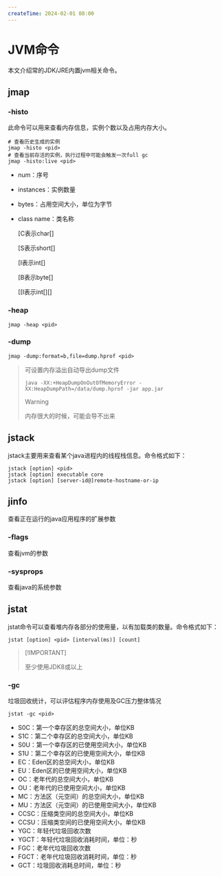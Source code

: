 ```yaml
---
createTime: 2024-02-01 08:00
---
```




# JVM命令

<ArticleInfo/>
本文介绍常的JDK/JRE内置jvm相关命令。

## jmap

### -histo

此命令可以用来查看内存信息，实例个数以及占用内存大小。

```shell
# 查看历史生成的实例
jmap -histo <pid>
# 查看当前存活的实例，执行过程中可能会触发一次full gc
jmap -histo:live <pid>
```

- num：序号

- instances：实例数量

- bytes：占用空间大小，单位为字节

- class name：类名称

  [C表示char[]

  [S表示short[]

  [I表示int[]

  [B表示byte[]

  [[I表示int\[][]

### -heap

```shell
jmap -heap <pid>
```

### -dump

```shell
jmap -dump:format=b,file=dump.hprof <pid>
```

> 可设置内存溢出自动导出dump文件
>
> ```shell
> java -XX:+HeapDumpOnOutOfMemoryError -XX:HeapDumpPath=/data/dump.hprof -jar app.jar
> ```
>
> > [!WARNING] 
> 内存很大的时候，可能会导不出来
>

## jstack

jstack主要用来查看某个java进程内的线程栈信息。命令格式如下：

```shell
jstack [option] <pid>
jstack [option] executable core
jstack [option] [server-id@]remote-hostname-or-ip
```

## jinfo

查看正在运行的java应用程序的扩展参数

### -flags

查看jvm的参数

### -sysprops

查看java的系统参数

## jstat

jstat命令可以查看堆内存各部分的使用量，以有加载类的数量。命令格式如下：

```shell
jstat [option] <pid> [interval(ms)] [count]
```

>  [!IMPORTANT]
>
>  至少使用JDK8或以上

### -gc

垃圾回收统计，可以评估程序内存使用及GC压力整体情况

```shell
jstat -gc <pid>
```

- S0C：第一个幸存区的总空间大小，单位KB
- S1C：第二个幸存区的总空间大小，单位KB
- S0U：第一个幸存区的已使用空间大小，单位KB
- S1U：第二个幸存区的已使用空间大小，单位KB
- EC：Eden区的总空间大小，单位KB
- EU：Eden区的已使用空间大小，单位KB
- OC：老年代的总空间大小，单位KB
- OU：老年代的已使用空间大小，单位KB
- MC：方法区（元空间）的总空间大小，单位KB
- MU：方法区（元空间）的已使用空间大小，单位KB
- CCSC：压缩类空间的总空间大小，单位KB
- CCSU：压缩类空间的已使用空间大小，单位KB
- YGC：年轻代垃圾回收次数
- YGCT：年轻代垃圾回收消耗时间，单位：秒
- FGC：老年代垃圾回收次数
- FGCT：老年代垃圾回收消耗时间，单位：秒
- GCT：垃圾回收消耗总时间，单位：秒

